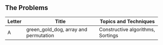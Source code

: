 ## The Problems

|  Letter | Title                     | Topics and Techniques                          |
|---------|---------------------------|-----------------------------|
|  A | green_gold_dog, array and permutation           | Constructive algorithms, Sortings                        |


